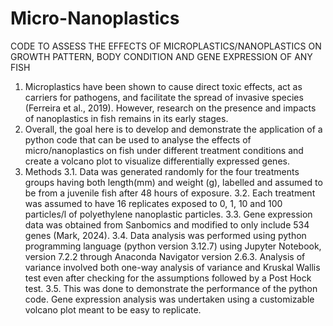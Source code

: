 # Micro-Nanoplastics
CODE TO ASSESS THE EFFECTS OF MICROPLASTICS/NANOPLASTICS ON GROWTH PATTERN, BODY CONDITION AND GENE EXPRESSION OF ANY FISH

1. Microplastics have been shown to cause direct toxic effects, act as carriers for pathogens, and facilitate the spread of invasive species (Ferreira et al., 2019). However, research on the presence and impacts of nanoplastics in fish remains in its early stages. 
2. Overall, the goal here is to develop and demonstrate the application of a python code that can be used to analyse the effects of micro/nanoplastics on fish under different treatment conditions and create a volcano plot to visualize differentially expressed genes.  
3. Methods
3.1. Data was generated randomly for the four treatments groups having both length(mm) and weight (g), labelled and assumed to be from a juvenile fish after 48 hours of exposure. 
3.2. Each treatment was assumed to have 16 replicates exposed to 0, 1, 10 and 100 particles/l of polyethylene nanoplastic particles. 
3.3. Gene expression data was obtained from Sanbomics and modified to only include 534 genes (Mark, 2024). 
3.4. Data analysis was performed using python programming language (python version 3.12.7) using Jupyter Notebook, version 7.2.2 through Anaconda Navigator version 2.6.3. Analysis of variance involved both one-way analysis of variance and Kruskal Wallis test even after checking for the assumptions followed by a Post Hock test. 
3.5. This was done to demonstrate the performance of the python code. Gene expression analysis was undertaken using a customizable volcano plot meant to be easy to replicate.


